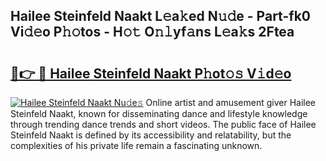 ## Hailee Steinfeld Naakt L𝚎a𝚔ed N𝚞𝚍e - Part-fk0 Vi𝚍𝚎o P𝚑𝚘tos - H𝚘𝚝 O𝚗𝚕yf𝚊ns L𝚎a𝚔s 2Ftea

# <h2><a href="http://kfdyeyk.oniu.top/?m=Hailee+Steinfeld+Naakt">🔗👉 🔴 Hailee Steinfeld Naakt P𝚑ot𝚘𝚜 V𝚒d𝚎o</a></h2>

[![Hailee Steinfeld Naakt Nu𝚍e𝚜](https://i.imgur.com/0qMVB7G.gif)](http://kfdyeyk.oniu.top/?m=Hailee+Steinfeld+Naakt)
Online artist and amusement giver Hailee Steinfeld Naakt, known for disseminating dance and lifestyle knowledge through trending dance trends and short videos. The public face of Hailee Steinfeld Naakt is defined by its accessibility and relatability, but the complexities of his private life remain a fascinating unknown.  
